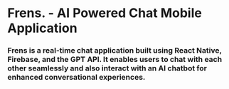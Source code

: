 # Frens. - AI Powered Chat Mobile Application
### Frens is a real-time chat application built using React Native, Firebase, and the GPT API. It enables users to chat with each other seamlessly and also interact with an AI chatbot for enhanced conversational experiences.
